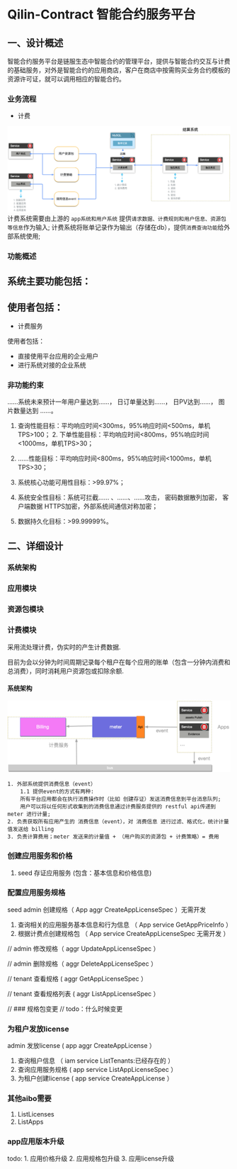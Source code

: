 # Qilin-Contract 智能合约服务平台

## 一、设计概述

智能合约服务平台是链服生态中智能合约的管理平台，提供与智能合约交互与计费的基础服务，对外是智能合约的应用商店，客户在商店中按需购买业务合约模板的资源许可证，就可以调用相应的智能合约。

### 业务流程


- 计费

![计费业务流程](../../images/qilin/contract/billing-flow.png)
计费系统需要由上游的 `app系统和用户系统` 提供`请求数据、计费规则和用户信息、资源包等信息`作为输入;
计费系统将账单记录作为输出（存储在db），提供`消费查询功能`给外部系统使用;
### 功能概述
系统主要功能包括：
- 
使⽤者包括：
- 

- 计费服务

使⽤者包括：

- 直接使用平台应用的企业用户
- 进行系统对接的企业系统

### ⾮功能约束
……系统未来预计⼀年⽤户量达到……， ⽇订单量达到……， ⽇PV达到……， 图⽚数量达到 ……。
1. 查询性能⽬标：平均响应时间<300ms，95%响应时间<500ms，单机TPS>100； 2. 下单性能⽬标：平均响应时间<800ms，95%响应时间<1000ms，单机TPS>30；

3. ……性能⽬标：平均响应时间<800ms，95%响应时间<1000ms，单机TPS>30；

4. 系统核⼼功能可⽤性⽬标：>99.97%；

5. 系统安全性⽬标：系统可拦截…… 、……、……攻击， 密码数据散列加密， 客户端数据 HTTPS加密，外部系统间通信对称加密；

6. 数据持久化⽬标：>99.99999%。

## 二、详细设计
### 系统架构

### 应用模块

### 资源包模块
### 计费模块

采用流处理计费，伪实时的产生计费数据.

目前为会以分钟为时间周期记录每个租户在每个应用的账单（包含一分钟内消费和总消费），同时消耗用户资源包或扣除余额.
#### 系统架构

![计费系统架构](../../images/qilin/contract/billing.png)

```text
1. 外部系统提供消费信息（event）
    1.1 提供event的方式有两种:
    所有平台应用都会在执行消费操作时（比如 创建存证）发送消费信息到平台消息队列;
    用户可以将以任何形式收集到的消费信息通过计费服务提供的 restful api传递到 meter 进行计量;
2. 负责获取所有应用产生的 消费信息（event），对 消费信息 进行过滤、格式化，统计计量值发送给 billing
3. 负责计算费用；meter 发送来的计量值 + （用户购买的资源包 + 计费策略）= 费用
```



### 创建应用服务和价格
1. seed 存证应用服务 (包含：基本信息和价格信息)

### 配置应用服务规格
seed admin 创建规格（ App aggr CreateAppLicenseSpec ）无需开发
1. 查询相关的应用服务基本信息和行为信息 （ App service GetAppPriceInfo ）
2. 根据计费点创建规格包 （ App service CreateAppLicenseSpec 无需开发 ）

// admin 修改规格（ aggr UpdateAppLicenseSpec ）

// admin 删除规格（ aggr DeleteAppLicenseSpec ）

// tenant 查看规格 ( aggr GetAppLicenseSpec ）

// tenant 查看规格列表 ( aggr ListAppLicenseSpec ）

// ### 规格包变更
// todo：什么时候变更 

### 为租户发放license
admin 发放license ( app aggr CreateAppLicense ）
1. 查询租户信息 （ iam service ListTenants:已经存在的 ）
2. 查询应用服务规格 ( app service ListAppLicenseSpec ）
3. 为租户创建license ( app service CreateAppLicense ）

### 其他aibo需要
1. ListLicenses
2. ListApps

### app应用版本升级
todo: 1. 应用价格升级 2. 应用规格包升级 3. 应用license升级


